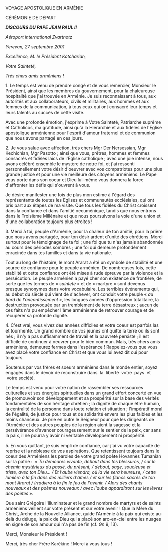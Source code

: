 VOYAGE APOSTOLIQUE EN ARMÉNIE

CÉRÉMONIE DE DÉPART

***DISCOURS DU PAPE JEAN PAUL II***

*Aéroport international Zvartnotz*

*Yerevan, 27 septembre 2001*

*Excellence, M. le Président Kotcharian,*

*Votre Sainteté,*

*Très chers amis arméniens !*

1. Le temps est venu de prendre congé et de vous remercier, Monsieur le Président, ainsi que les membres du gouvernement, pour la chaleureuse hospitalité que j'ai trouvée en Arménie. Je suis reconnaissant à tous, aux autorités et aux collaborateurs, civils et militaires, aux hommes et aux femmes de la communication, à tous ceux qui ont consacré leur temps et leurs talents au succès de cette visite.

Avec une profonde émotion, j'exprime à Votre Sainteté, Patriarche suprême et Catholicos, ma gratitude, ainsi qu'à la Hiérarchie et aux fidèles de l'Eglise apostolique arménienne pour l'esprit d'amour fraternel et de communion que nous avons partagé en ces jours.

2. Je vous salue avec affection, très chers Mgr Der Nersessian, Mgr Kechichian, Mgr Pasotto ; ainsi que vous, prêtres, hommes et femmes consacrés et fidèles laïcs de l'Eglise catholique ; avec une joie intense, nous avons célébré ensemble le mystère de notre foi, et j'ai ressenti personnellement votre désir d'oeuvrer avec vos compatriotes pour une plus grande justice et pour une vie meilleure des citoyens arméniens. Le Pape vous porte dans son coeur et Dieu lui-même vous donnera la force d'affronter les défis qui s'ouvrent à vous.

Je désire manifester une fois de plus mon estime à l'égard des représentants de toutes les Eglises et communautés ecclésiales, qui ont pris part aux étapes de ma visite. Que tous les fidèles du Christ croissent dans la confiance et dans l'amitié oecuménique, tandis que nous entrons dans le Troisième Millénaire et que nous poursuivons la voie d'une union et d'une collaboration toujours plus étroites !

3. Merci à toi, peuple d'Arménie, pour la chaleur de ton amitié, pour la prière que nous avons partagée, pour ton désir ardent d'unité des chrétiens. Merci surtout pour le témoignage de ta foi ; une foi que tu n'as jamais abandonnée au cours des périodes sombres ; une foi qui demeure profondément enracinée dans tes familles et dans ta vie nationale.

Tout au long de l'histoire, le mont Ararat a été un symbole de stabilité et une source de confiance pour le peuple arménien. De nombreuses fois, cette stabilité et cette confiance ont été mises à rude épreuve par la violence et la persécution. Le peuple arménien a payé cher son existence de frontière, de sorte que les termes de « *sainteté* » et de « martyre » sont devenus presque synonymes dans votre vocabulaire. Les terribles événements qui, au début du siècle qui vient de s'achever, ont conduit votre peuple « *au bord de l'anéantissement* », les longues années d'oppression totalitaire, la destruction provoquée par un tremblement de terre désastreux ; aucun de ces faits n'a pu empêcher l'âme arménienne de retrouver courage et de récupérer sa profonde dignité.

4. C'est vrai, vous vivez des années difficiles et votre coeur est parfois las et tourmenté. Un grand nombre de vos jeunes ont quitté la terre où ils sont nés ; il n'y a pas suffisamment de travail et la pauvreté persiste ; il est difficile de continuer à oeuvrer pour le bien commun. Mais, très chers amis arméniens, demeurez fermes dans l'espérance ! Rappelez-vous que vous avez placé votre confiance en Christ et que vous lui avez dit oui pour toujours.

Soutenus par vos frères et soeurs arméniens dans le monde entier, soyez engagés dans le devoir de reconstruire dans  la  liberté  votre  pays  et  votre société.

Le temps est venu pour votre nation de rassembler ses ressources culturelles et ses énergies spirituelles dans un grand effort concerté en vue de promouvoir son développement et sa prospérité sur la base des vérités fondamentales de son héritage chrétien ; la dignité de chaque être humain, la centralité de la personne dans toute relation et situation ; l'impératif moral de l'égalité, de justice pour tous et de solidarité envers les plus faibles et les moins chanceux. Je prie en outre le Seigneur pour que les dirigeants de l'Arménie et des autres peuples de la région aient la sagesse et la persévérance d'avancer courageusement sur le sentier de la paix, car sans la paix, il ne pourra y avoir ni véritable développement ni prospérité.

5. En vous quittant, je suis empli de confiance, car j'ai vu votre capacité de reprise et la noblesse de vos aspirations. Que retentissent toujours dans le coeur des Arméniens les paroles de votre grand poète Hovannès Tumaniàn sur la patrie :  « *Tu demeures vivante, debout dans tes blessures, / sur le chemin mystérieux du passé, du présent, / debout, sage, soucieuse et triste, avec ton Dieu... / Et l'aube viendra, où la vie sera heureuse, / cette lumière à la fin dans des milliers d'âmes / et sur les flancs sacrés de ton mont Ararat / Irradiera à la fin le feu de l'avenir. / Alors des chants nouveaux et des poèmes nouveaux / avec l'aube apparaîtront sur les lèvres des poètes* ».

Que saint Grégoire l'Illuminateur et le grand nombre de martyrs et de saints arméniens veillent sur votre présent et sur votre avenir ! Que la Mère du Christ, Arche de la Nouvelle Alliance, guide l'Arménie à la paix qui existe au-delà du déluge, la paix de Dieu qui a placé son arc-en-ciel entre les nuages en signe de son amour qui n'a pas de fin (cf. *Gn* 9, 13).

Merci, Monsieur le Président !

Merci, très cher Frère Karékine ! Merci à vous tous !